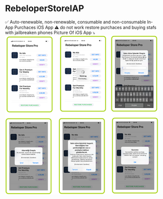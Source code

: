 # RebeloperStoreIAP
✅ Auto-renewable, non-renewable, consumable and non-consumable In-App Purchaces iOS App 
⚠️ do not work restore purchaces and buying stafs with jailbreaken phones
Picture Of iOS App ⤵️
![Alt text](https://github.com/erdemozgur/RebeloperStoreIAP/blob/master/inAppPurchaces.png?=250x250)

